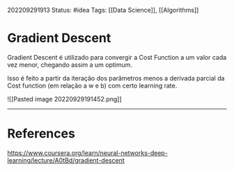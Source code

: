 202209291913
Status: #idea 
Tags: [[Data Science]], [[Algorithms]]

# Gradient Descent
Gradient Descent é utilizado para convergir a Cost Function a um valor cada vez menor, chegando assim a um optimum. 

Isso é feito a partir da iteração dos parâmetros menos a derivada parcial da Cost function (em relação a w e b) com certo learning rate. 

![[Pasted image 20220929191452.png]]

---
# References
https://www.coursera.org/learn/neural-networks-deep-learning/lecture/A0tBd/gradient-descent